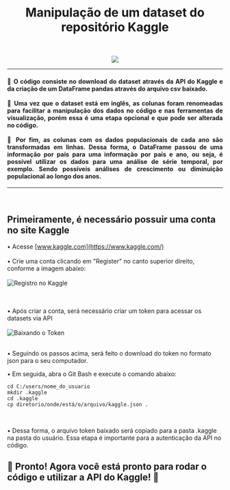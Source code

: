 <h1 align="center">Manipulação de um dataset do repositório Kaggle</h1><br>
<p align="center">
<img loading="lazy" src="https://img.shields.io/badge/STATUS-FINALIZADO-badge"/>
</p>

<hr></hr>

<h4 align="justify">🔹 O código consiste no download do dataset através da API do Kaggle e da criação de um DataFrame pandas através do arquivo csv baixado.<br></br>
🔹 Uma vez que o dataset está em inglês, as colunas foram renomeadas para facilitar a manipulação dos dados no código e nas ferramentas de visualização,
porém essa é uma etapa opcional e que pode ser alterada no código.<br></br>
🔹 Por fim, as colunas com os dados populacionais de cada ano são transformadas em linhas. Dessa forma, o DataFrame passou de uma informação por país para
uma informação por país e ano, ou seja, é possível utilizar os dados para uma análise de série temporal, por exemplo. Sendo possíveis análises de crescimento ou diminuição populacional ao longo dos anos.
</h4>

<hr></hr><br>

<h2>Primeiramente, é necessário possuir uma conta no site Kaggle</h2>

• Acesse [www.kaggle.com](https://www.kaggle.com/)<br></br>
• Crie uma conta clicando em "Register" no canto superior direito, conforme a imagem abaixo:<br></br>
![Registro no Kaggle](https://github.com/fsbettecher/world_population/assets/62480910/72e77922-67f0-4bf3-88eb-54dedd943ddb)<br>
<br></br>

• Após criar a conta, será necessário criar um token para acessar os datasets via API<br></br>
![Baixando o Token](https://github.com/fsbettecher/world_population/assets/62480910/5e49ab5f-ce7d-49f5-ac82-95a2db4dba08)
<br></br>

• Seguindo os passos acima, será feito o download do token no formato json para o seu computador.

• Em seguida, abra o Git Bash e execute o comando abaixo:

```
cd C:/users/nome_do_usuario
mkdir .kaggle
cd .kaggle
cp diretorio/onde/está/o/arquivo/kaggle.json .
```
<br>

• Dessa forma, o arquivo token baixado será copiado para a pasta .kaggle na pasta do usuário. Essa etapa é importante para a autenticação da API no código.

<h2>🎉 Pronto! Agora você está pronto para rodar o código e utilizar a API do Kaggle! 🎉</h2>